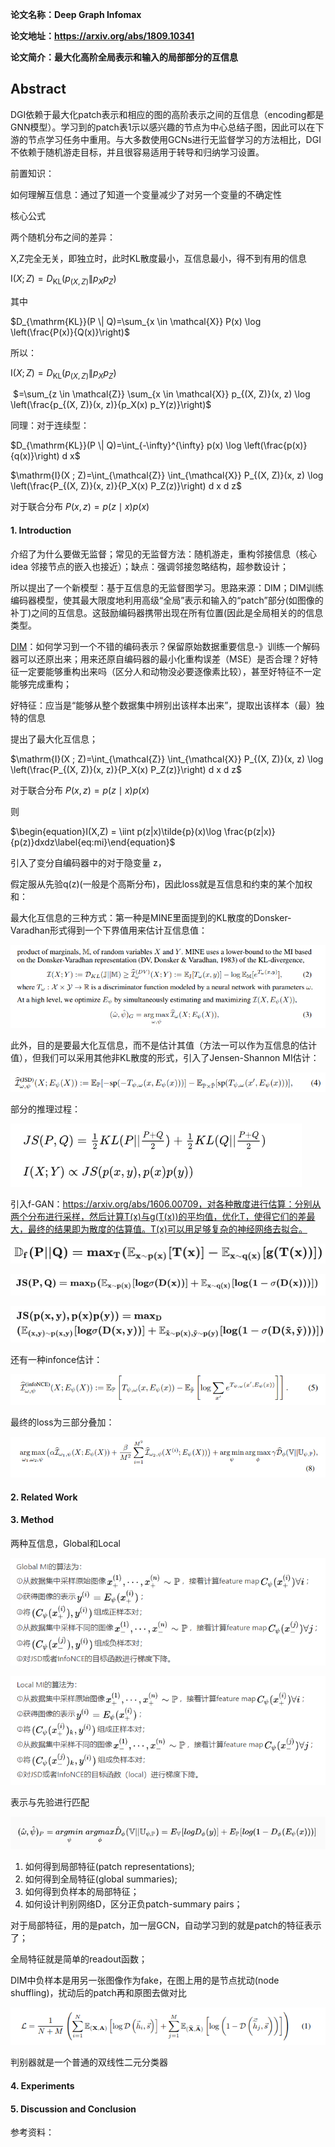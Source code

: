 **论文名称：Deep Graph Infomax**

**论文地址：https://arxiv.org/abs/1809.10341**

**论文简介：最大化高阶全局表示和输入的局部部分的互信息**

## Abstract

DGI依赖于最大化patch表示和相应的图的高阶表示之间的互信息（encoding都是GNN模型）。学习到的patch表1示以感兴趣的节点为中心总结子图，因此可以在下游的节点学习任务中重用。与大多数使用GCNs进行无监督学习的方法相比，DGI不依赖于随机游走目标，并且很容易适用于转导和归纳学习设置。

前置知识：

如何理解互信息：通过了知道一个变量减少了对另一个变量的不确定性

核心公式

两个随机分布之间的差异：

X,Z完全无关，即独立时，此时KL散度最小，互信息最小，得不到有用的信息

$\mathrm{I}(X ; Z)=D_{\mathrm{KL}}\left(p_{(X, Z)} \| p_X p_Z\right)$

其中

$D_{\mathrm{KL}}(P \| Q)=\sum_{x \in \mathcal{X}} P(x) \log \left(\frac{P(x)}{Q(x)}\right)$

所以：

$\mathrm{I}(X ; Z)=D_{\mathrm{KL}}\left(p_{(X, Z)} \| p_X p_Z\right)$

​               $=\sum_{z \in \mathcal{Z}} \sum_{x \in \mathcal{X}} p_{(X, Z)}(x, z) \log \left(\frac{p_{(X, Z)}(x, z)}{p_X(x) p_Y(z)}\right)$

同理：对于连续型：

$D_{\mathrm{KL}}(P \| Q)=\int_{-\infty}^{\infty} p(x) \log \left(\frac{p(x)}{q(x)}\right) d x$

$\mathrm{I}(X ; Z)=\int_{\mathcal{Z}} \int_{\mathcal{X}} P_{(X, Z)}(x, z) \log \left(\frac{P_{(X, Z)}(x, z)}{P_X(x) P_Z(z)}\right) d x d z$

对于联合分布 $P(x, z) = p(z\mid x) {p}(x)$



#### 1. Introduction

介绍了为什么要做无监督；常见的无监督方法：随机游走，重构邻接信息（核心idea 邻接节点的嵌入也接近）；缺点：强调邻接忽略结构，超参数设计；

所以提出了一个新模型：基于互信息的无监督图学习。思路来源：DIM；DIM训练编码器模型，使其最大限度地利用高级“全局”表示和输入的“patch”部分(如图像的补丁)之间的互信息。这鼓励编码器携带出现在所有位置(因此是全局相关的的信息类型。

[DIM](https://arxiv.org/pdf/1808.06670.pdf)：如何学习到一个不错的编码表示？保留原始数据重要信息-》训练一个解码器可以还原出来；用来还原自编码器的最小化重构误差（MSE）是否合理？好特征一定要能够重构出来吗（区分人和动物没必要逐像素比较），甚至好特征不一定能够完成重构；

好特征：应当是“能够从整个数据集中辨别出该样本出来”，提取出该样本（最）独特的信息

提出了最大化互信息；

$\mathrm{I}(X ; Z)=\int_{\mathcal{Z}} \int_{\mathcal{X}} P_{(X, Z)}(x, z) \log \left(\frac{P_{(X, Z)}(x, z)}{P_X(x) P_Z(z)}\right) d x d z$

对于联合分布 $P(x, z) = p(z\mid x) {p}(x)$

则

$\begin{equation}I(X,Z) = \iint p(z|x)\tilde{p}(x)\log \frac{p(z|x)}{p(z)}dxdz\label{eq:mi}\end{equation}$

引入了变分自编码器中的对于隐变量 z，

假定服从先验q(z)(一般是个高斯分布)，因此loss就是互信息和约束的某个加权和：

最大化互信息的三种方式：第一种是MINE里面提到的KL散度的Donsker-Varadhan形式得到一个下界值用来估计互信息值：

![image-20220904194943226](./typoraimg/image-20220904194943226.png)

此外，目的是要最大化互信息，而不是估计其值（方法一可以作为互信息的估计值），但我们可以采用其他非KL散度的形式，引入了Jensen-Shannon MI估计：

![image-20220904195504091](./typoraimg/image-20220904195504091.png)

部分的推理过程：

![image-20220907151158027](./typoraimg/image-20220907151158027.png)

引入f-GAN：https://arxiv.org/abs/1606.00709，对各种散度进行估算：分别从两个分布进行采样，然后计算T(x)与g(T(x))的平均值，优化T，使得它们的差最大，最终的结果即为散度的估算值。T(x)可以用足够复杂的神经网络去拟合。

![image-20220907151411310](./typoraimg/image-20220907151411310.png)

![image-20220907151549370](./typoraimg/image-20220907151549370.png)

![image-20220907151614114](./typoraimg/image-20220907151614114.png)

还有一种infonce估计：

![image-20220904195642834](./typoraimg/image-20220904195642834.png)

最终的loss为三部分叠加：

![image-20220904200039373](./typoraimg/image-20220904200039373.png)



#### 2. Related Work



#### 3. Method

两种互信息，Global和Local

![image-20220904202057467](./typoraimg/image-20220904202057467.png)

![image-20220904202048190](./typoraimg/image-20220904202048190.png)

表示与先验进行匹配

![image-20220904202311317](./typoraimg/image-20220904202311317.png)



1. 如何得到局部特征(patch representations);
2. 如何得到全局特征(global summaries);
3. 如何得到负样本的局部特征；
4. 如何设计判别网络D，区分正负patch-summary pairs；



对于局部特征，用的是patch，加一层GCN，自动学习到的就是patch的特征表示了；

全局特征就是简单的readout函数；

DIM中负样本是用另一张图像作为fake，在图上用的是节点扰动(node shuffling)，扰动后的patch再和原图去做对比

![image-20220904213425631](./typoraimg/image-20220904213425631.png)

判别器就是一个普通的双线性二元分类器

#### 4. Experiments



#### 5. Discussion and Conclusion



参考资料：